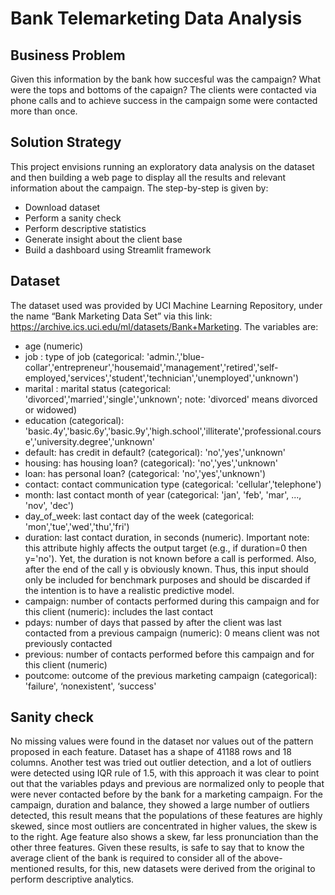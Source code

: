 # Bank Telemarketing Data Analysis

## Business Problem

  Given this information by the bank how succesful was the campaign? What were the tops and bottoms of the capaign? The clients were contacted via phone calls and to achieve success in the campaign some were contacted more than once.

## Solution Strategy
  This project envisions running an exploratory data analysis on the dataset and then building a web page to display all the results and relevant information about the campaign.
  The step-by-step is given by:
- Download dataset
- Perform a sanity check
- Perform descriptive statistics
- Generate insight about the client base
- Build a dashboard using Streamlit framework

## Dataset
  The dataset used was provided by UCI Machine Learning Repository, under the name “Bank Marketing Data Set” via this link: https://archive.ics.uci.edu/ml/datasets/Bank+Marketing.
The variables are:
- age (numeric)
- job : type of job (categorical: 'admin.','blue-collar','entrepreneur','housemaid','management','retired','self-employed,'services','student','technician','unemployed','unknown')
- marital : marital status (categorical: 'divorced','married','single','unknown'; note: 'divorced' means divorced or widowed)
- education (categorical): 'basic.4y','basic.6y','basic.9y','high.school','illiterate','professional.course','university.degree','unknown'
- default: has credit in default? (categorical): 'no','yes','unknown'
- housing: has housing loan? (categorical): 'no','yes','unknown'
- loan: has personal loan? (categorical: 'no','yes','unknown')
- contact: contact communication type (categorical: 'cellular','telephone')
- month: last contact month of year (categorical: 'jan', 'feb', 'mar', ..., 'nov', 'dec')
- day_of_week: last contact day of the week (categorical: 'mon','tue','wed','thu','fri')
- duration: last contact duration, in seconds (numeric). Important note: this attribute highly affects the output target (e.g., if duration=0 then y='no'). Yet, the duration is not known before a call is performed. Also, after the end of the call y is obviously known. Thus, this input should only be included for benchmark purposes and should be discarded if the intention is to have a realistic predictive model.
- campaign: number of contacts performed during this campaign and for this client (numeric): includes the last contact
- pdays: number of days that passed by after the client was last contacted from a previous campaign (numeric): 0 means client was not previously contacted
- previous: number of contacts performed before this campaign and for this client (numeric)
- poutcome: outcome of the previous marketing campaign (categorical): 'failure', ‘nonexistent', ‘success'

## Sanity check
  No missing values were found in the dataset nor values out of the pattern proposed in each feature. Dataset has a shape of 41188 rows and 18 columns.
  Another test was tried out outlier detection, and a lot of outliers were detected using IQR rule of 1.5, with this approach it was clear to point out that the variables pdays and previous are normalized only to people that were never contacted before by the bank for a marketing campaign.
  For the campaign, duration and balance, they showed a large number of outliers detected, this result means that the populations of these features are highly skewed, since most outliers are concentrated in higher values, the skew is to the right. Age feature also shows a skew, far less pronunciation than the other three features.
  Given these results, is safe to say that to know the average client of the bank is required to consider all of the above-mentioned results, for this, new datasets were derived from the original to perform descriptive analytics.

